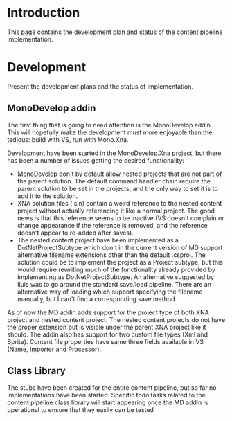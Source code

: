# Introduction #

This page contains the development plan and status of the content pipeline implementation.

# Development #

Present the development plans and the status of implementation.

## MonoDevelop addin ##

The first thing that is going to need attention is the MonoDevelop addin. This will hopefully make the development must more enjoyable than the tedious: build with VS, run with Mono.Xna.

Development have been started in the MonoDevelop.Xna project, but there has been a number of issues getting the desired functionality:
  * MonoDevelop don't by default allow nested projects that are not part of the parent solution. The default command handler chain require the parent solution to be set in the projects, and the only way to set it is to add it to the solution.
  * XNA solution files (.sln) contain a weird reference to the nested content project without actually referencing it like a normal project. The good news is that this reference seems to be inactive (VS doesn't complain or change appearance if the reference is removed, and the reference doesn't appear to re-added after saves).
  * The nested content project have been implemented as a DotNetProjectSubtype which don't in the current version of MD support alternative filename extensions other than the default .csproj. The solution could be to implement the project as a Project subtype, but this would require rewriting much of the functionality already provided by implementing as DotNetProjectSubtype. An alternative suggested by lluis was to go around the standard save/load pipeline. There are an alternative way of loading which support specifying the filename manually, but I can't find a corresponding save method.

As of now the MD addin adds support for the project type of both XNA project and nested content project. The nested content projects do not have the proper extension but is visible under the parent XNA project like it should. The addin also has support for two custom file types (Xml and Sprite). Content file properties have same three fields available in VS (Name, Importer and Processor).

## Class Library ##

The stubs have been created for the entire content pipeline, but so far no implementations have been started. Specific todo tasks related to the content pipeline class library will start appearing once the MD addin is operational to ensure that they easily can be tested
